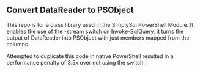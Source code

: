 ## Convert DataReader to PSObject
This repo is for a class library used in the SimplySql PowerShell Module.
It enables the use of the -stream switch on Invoke-SqlQuery,
it turns the output of DataReader into PSObject with just members
mapped from the columns.

Attempted to duplicate this code in native PowerShell resulted in a
performance penalty of 3.5x over not using the switch.

